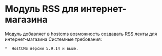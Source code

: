 Модуль RSS для интернет-магазина
==============================

Модуль добавляет в hostcms возможность создавать RSS ленты для интернет-магазина
Системные требования:

    *  HostCMS версии 5.9.14 и выше.

